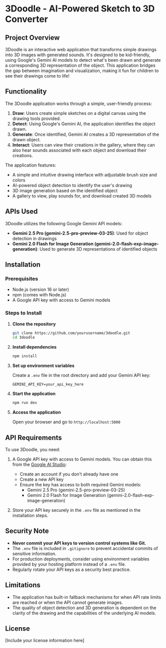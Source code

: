 # 3Doodle - AI-Powered Sketch to 3D Converter

## Project Overview

3Doodle is an interactive web application that transforms simple drawings into 3D images with generated sounds. It's designed to be kid-friendly, using Google's Gemini AI models to detect what's been drawn and generate a corresponding 3D representation of the object. This application bridges the gap between imagination and visualization, making it fun for children to see their drawings come to life!

## Functionality

The 3Doodle application works through a simple, user-friendly process:

1. **Draw**: Users create simple sketches on a digital canvas using the drawing tools provided.
2. **Detect**: Using Google's Gemini AI, the application identifies the object drawn.
3. **Generate**: Once identified, Gemini AI creates a 3D representation of the drawn object.
4. **Interact**: Users can view their creations in the gallery, where they can also hear sounds associated with each object and download their creations.

The application features:
- A simple and intuitive drawing interface with adjustable brush size and colors
- AI-powered object detection to identify the user's drawing
- 3D image generation based on the identified object
- A gallery to view, play sounds for, and download created 3D models

## APIs Used

3Doodle utilizes the following Google Gemini API models:
- **Gemini 2.5 Pro (gemini-2.5-pro-preview-03-25)**: Used for object detection in drawings
- **Gemini 2.0 Flash for Image Generation (gemini-2.0-flash-exp-image-generation)**: Used to generate 3D representations of identified objects

## Installation

### Prerequisites
- Node.js (version 16 or later)
- npm (comes with Node.js)
- A Google API key with access to Gemini models

### Steps to Install

1. **Clone the repository**
   ```bash
   git clone https://github.com/yourusername/3doodle.git
   cd 3doodle
   ```

2. **Install dependencies**
   ```bash
   npm install
   ```

3. **Set up environment variables**
   
   Create a `.env` file in the root directory and add your Gemini API key:
   ```
   GEMINI_API_KEY=your_api_key_here
   ```

4. **Start the application**
   ```bash
   npm run dev
   ```

5. **Access the application**
   
   Open your browser and go to `http://localhost:5000`

## API Requirements

To use 3Doodle, you need:

1. A Google API key with access to Gemini models. You can obtain this from the [Google AI Studio](https://ai.google.dev/):
   - Create an account if you don't already have one
   - Create a new API key
   - Ensure the key has access to both required Gemini models:
     - Gemini 2.5 Pro (gemini-2.5-pro-preview-03-25)
     - Gemini 2.0 Flash for Image Generation (gemini-2.0-flash-exp-image-generation)

2. Store your API key securely in the `.env` file as mentioned in the installation steps.

## Security Note

- **Never commit your API keys to version control systems like Git.**
- The `.env` file is included in `.gitignore` to prevent accidental commits of sensitive information.
- For production deployments, consider using environment variables provided by your hosting platform instead of a `.env` file.
- Regularly rotate your API keys as a security best practice.

## Limitations

- The application has built-in fallback mechanisms for when API rate limits are reached or when the API cannot generate images.
- The quality of object detection and 3D generation is dependent on the clarity of the drawing and the capabilities of the underlying AI models.

## License

[Include your license information here]